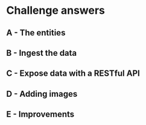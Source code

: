 # Challenge answers

## A - The entities

## B - Ingest the data

## C - Expose data with a RESTful API

## D - Adding images

## E - Improvements